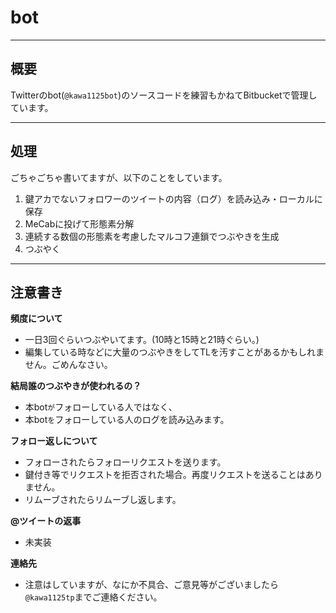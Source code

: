 # bot 

---

## 概要
Twitterのbot(`@kawa1125bot`)のソースコードを練習もかねてBitbucketで管理しています。

---

## 処理
ごちゃごちゃ書いてますが、以下のことをしています。

   1. 鍵アカでないフォロワーのツイートの内容（ログ）を読み込み・ローカルに保存
   2. MeCabに投げて形態素分解
   3. 連続する数個の形態素を考慮したマルコフ連鎖でつぶやきを生成
   4. つぶやく    

---

## 注意書き
**頻度について**

* 一日3回ぐらいつぶやいてます。(10時と15時と21時ぐらい。)
* 編集している時などに大量のつぶやきをしてTLを汚すことがあるかもしれません。ごめんなさい。   

**結局誰のつぶやきが使われるの？**

* 本bot`が`フォローしている人ではなく、
* 本bot`を`フォローしている人のログを読み込みます。    

**フォロー返しについて**

* フォローされたらフォローリクエストを送ります。
* 鍵付き等でリクエストを拒否された場合。再度リクエストを送ることはありません。
* リムーブされたらリムーブし返します。

**@ツイートの返事** 

* 未実装
 
**連絡先**

* 注意はしていますが、なにか不具合、ご意見等がございましたら`@kawa1125tp`までご連絡ください。
